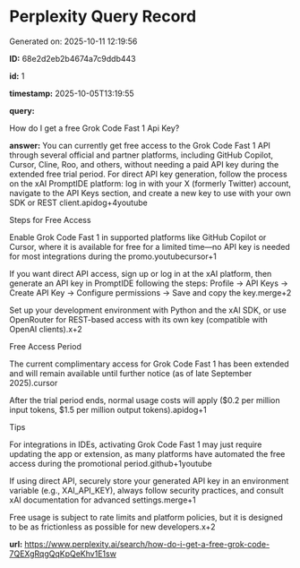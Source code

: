 # Perplexity Query Record

Generated on: 2025-10-11 12:19:56

**ID:** 68e2d2eb2b4674a7c9ddb443

**id:** 1

**timestamp:** 2025-10-05T13:19:55

**query:**

How do I get a free Grok Code Fast 1 Api Key?

**answer:** You can currently get free access to the Grok Code Fast 1 API through several official and partner platforms, including GitHub Copilot, Cursor, Cline, Roo, and others, without needing a paid API key during the extended free trial period. For direct API key generation, follow the process on the xAI PromptIDE platform: log in with your X (formerly Twitter) account, navigate to the API Keys section, and create a new key to use with your own SDK or REST client.apidog+4youtube

Steps for Free Access

Enable Grok Code Fast 1 in supported platforms like GitHub Copilot or Cursor, where it is available for free for a limited time—no API key is needed for most integrations during the promo.youtubecursor+1

If you want direct API access, sign up or log in at the xAI platform, then generate an API key in PromptIDE following the steps: Profile → API Keys → Create API Key → Configure permissions → Save and copy the key.merge+2

Set up your development environment with Python and the xAI SDK, or use OpenRouter for REST-based access with its own key (compatible with OpenAI clients).x+2

Free Access Period

The current complimentary access for Grok Code Fast 1 has been extended and will remain available until further notice (as of late September 2025).cursor

After the trial period ends, normal usage costs will apply ($0.2 per million input tokens, $1.5 per million output tokens).apidog+1

Tips

For integrations in IDEs, activating Grok Code Fast 1 may just require updating the app or extension, as many platforms have automated the free access during the promotional period.github+1youtube

If using direct API, securely store your generated API key in an environment variable (e.g., XAI_API_KEY), always follow security practices, and consult xAI documentation for advanced settings.merge+1

Free usage is subject to rate limits and platform policies, but it is designed to be as frictionless as possible for new developers.x+2

**url:** https://www.perplexity.ai/search/how-do-i-get-a-free-grok-code-7QEXgRqgQqKpQeKhv1E1sw

